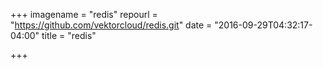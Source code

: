 +++
imagename = "redis"
repourl = "https://github.com/vektorcloud/redis.git"
date = "2016-09-29T04:32:17-04:00"
title = "redis"

+++

